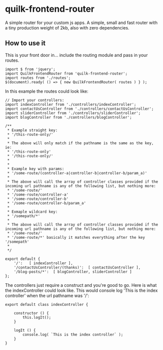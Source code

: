 # quilk-frontend-router 

A simple router for your custom js apps. A simple, small and fast router with a tiny production weight of 2kb, also with zero dependencies.


## How to use it

This is your front door in... include the routing module and pass in your routes.

```
import $ from 'jquery';
import QuilkFrontendRouter from 'quilk-frontend-router';
import routes from './routes';
$(document).ready( () => { new QuilkFrontendRouter( routes ) } );
```

In this example the routes could look like:
```
// Import your controllers:
import indexController from './controllers/indexController';
import contactUsController from './controllers/contactUsController';
import sliderController from './controllers/sliderController';
import blogController from './controllers/blogController';

/**
 * Example straight key:
 * '/this-route-only/'
 * 
 * The above will only match if the pathname is the same as the key, ie:
 * '/this-route-only'
 * '/this-route-only/'
 *
 *
 * Example key with params:
 * '/some-route/(controller-a|controller-b|controller-b/param_a)'
 *
 * The above will call the array of controller classes provided if the incoming url pathname is any of the following list, but nothing more:
 * '/some-route/'
 * '/some-route/controller-a'
 * '/some-route/controller-b'
 * '/some-route/controller-b/param_a'
 *
 * Exmaple wildcard key:
 * '/somepath/*'
 *
 * The above will call the array of controller classes provided if the incoming url pathname is any of the following list, but nothing more:
 * '/some-route/'
 * '/some-route/*' basically it matches everything after the key '/somepath'
 * 
 */
 
export default {
    '/':   [ indexController ],
    '/contactUsController/(thanks)':  [ contactUsController ],
    '/blog-posts/*':  [ blogController, sliderController ]
};
```

The controllers just require a construct and you're good to go. Here is what the indexController could look like. This would console log 'This is the index controller' when the url pathname was '/':
```
export default class indexController {

    constructor () {
        this.logIt();
    }
    
    logIt () {
        console.log( `This is the index controller` );
    }
}
```